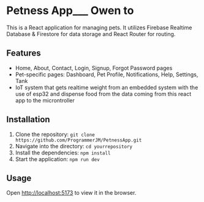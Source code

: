 # Petness App___ Owen to

This is a React application for managing pets. It utilizes Firebase Realtime Database & Firestore for data storage and React Router for routing.

## Features

- Home, About, Contact, Login, Signup, Forgot Password pages
- Pet-specific pages: Dashboard, Pet Profile, Notifications, Help, Settings, Tank
- IoT system that gets realtime weight from an embedded system with the use of esp32 and dispense food from the data coming from this react app to the microntroller

## Installation

1. Clone the repository: `git clone https://github.com/ProgrammerJM/PetnessApp.git`
2. Navigate into the directory: `cd yourrepository`
3. Install the dependencies: `npm install`
4. Start the application: `npm run dev`

## Usage

Open [http://localhost:5173](http://localhost:5173) to view it in the browser.
